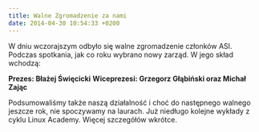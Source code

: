 ```yaml
---
title: Walne Zgromadzenie za nami
date: 2014-04-30 10:54:33 +0200
---
```

W dniu wczorajszym odbyło się walne zgromadzenie członków ASI. Podczas spotkania, jak co roku wybrano nowy zarząd. W jego skład wchodzą:

**Prezes: Błażej Święcicki**  **Wiceprezesi: Grzegorz Głąbiński oraz Michał Zając**

Podsumowaliśmy także naszą działalność i choć do następnego walnego jeszcze rok, nie spoczywamy na laurach. Już niedługo kolejne wykłady z cyklu Linux Academy. Więcej szczegółów wkrótce.

